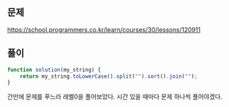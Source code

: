 ## 문제 
https://school.programmers.co.kr/learn/courses/30/lessons/120911
## 풀이
```javascript
function solution(my_string) {
    return my_string.toLowerCase().split("").sort().join("");
}
```

간만에 문제를 푸느라 레벨0을 풀어보았다. 시간 있을 때마다 문제 하나씩 풀어야겠다.
